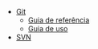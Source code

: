 - [Git](./git)
  - [Guia de referência](./guia-de-referencia-git)
  - [Guia de uso](./guia-de-uso-git)
- [SVN](./svn)